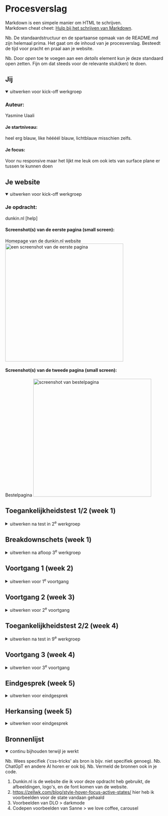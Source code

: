 # Procesverslag
Markdown is een simpele manier om HTML te schrijven.  
Markdown cheat cheet: [Hulp bij het schrijven van Markdown](https://github.com/adam-p/markdown-here/wiki/Markdown-Cheatsheet).

Nb. De standaardstructuur en de spartaanse opmaak van de README.md zijn helemaal prima. Het gaat om de inhoud van je procesverslag. Besteedt de tijd voor pracht en praal aan je website.

Nb. Door *open* toe te voegen aan een *details* element kun je deze standaard open zetten. Fijn om dat steeds voor de relevante stuk(ken) te doen.





## Jij

<details open>
  <summary>uitwerken voor kick-off werkgroep</summary>

  ### Auteur:
  Yasmine Uaali

  #### Je startniveau:
  heel erg blauw, like héééél blauw, lichtblauw misschien zelfs. 

  #### Je focus:
  Voor nu responsive maar het lijkt me leuk om ook iets van surface plane er tussen te kunnen doen
 
</details>





## Je website

<details open>
  <summary>uitwerken voor kick-off werkgroep</summary>

  ### Je opdracht:
  dunkin.nl [help]

  #### Screenshot(s) van de eerste pagina (small screen): 
  Homepage van de dunkin.nl website  
  <img src="readme-images/hoofdpagina.jpeg" width="375px" alt="een screenshot van de eerste pagina">

  #### Screenshot(s) van de tweede pagina (small screen):
  Bestelpagina 
  <img src="readme-images/bestelpagina.png" width="375px" alt="screenshot van bestelpagina">
 
</details>



## Toegankelijkheidstest 1/2 (week 1)

<details>
  <summary>uitwerken na test in 2<sup>e</sup> werkgroep</summary>

  ### Bevindingen
  Lijst met je bevindingen die in de test naar voren kwamen: 
  Het was allereerst best wel zoeken en uitvinden hoer ik met Voice Over zelf aan de slag moest maar nadat ik het een beetje door had, was het echt even door de website zelf zoeken. 
  Dunkin' gebruikt best veel divs op de website en wat je hoort is best veel ruis maar niet een duidelijke omschrijving van de website. Het is maar dat ik kan zien en daardoor kan zien wat er geselecteerd is door de Voice Over maar ik zou het niet kunnen volgen zonder te kijken. Laat staan daadwerkelijk een bestelling of iets dergelijk plaatsen. 

</details>



## Breakdownschets (week 1)

<details>
  <summary>uitwerken na afloop 3<sup>e</sup> werkgroep</summary>

  ### de hele pagina: 
  <img src="readme-images/breakdownschetsen.png" width="375px" alt="breakdown van de hele pagina">

  ### dynamisch deel carousel: 
  <img src="readme-images/breakdownschets2.png" width="375px" alt="breakdown van een dynamisch deel">


</details>





## Voortgang 1 (week 2)

<details>
  <summary>uitwerken voor 1<sup>e</sup> voortgang</summary>

  ### Stand van zaken
  hier dit ging goed & dit was lastig (neem ook screenshots op van delen van je website en code)
<img src="readme-images/eersteprogres.png" width="375px" alt="uitomst opdracht 1">


  ### Agenda voor meeting
  Samen met Sinem en Noah hebben we kort de vragen doorgenomen die we op dit moment hebbene en willen bespreken tijdens onze eerste voorstgangsgesprek, we kwamen op het volgende: 

  Yasmine: 
   - Mijn website maakt gebruik van heeft veels div, mag ik hier gewoon articles/sections van maken? En wanneer zou ik wel een div mogen gebruiken?
   - Een aantal afbeeldingen op mijn pagina zijn zo gepositioneerd dat het geen afbeeldingen zijn maat 
   - In hoeverre worden de animaties die op de website worden gebruikt van mij verwacht? Bijv. elke keer wanneer het scherm laadt. 
   - In de mobile first scherm wordt de navigatie een hamburger menu, geen idee hoe ik dat moet maken

  Noah:
   - Geen idee waar ik moet beginnen eigenlijk. 
   - De lettertypes van de website 
  
  Sinem:
   - Mijn headings zijn plaatjes, Geen idee hoe ik dat moet aanpakken
   - Sommige buttons hebben border en ik heb geen idee hoe ik dat moet maken.

  ### Verslag van meeting
  hier na afloop snel de uitkomsten van de meeting vastleggen

  - de site taal goed instellen in de language tag
  - onnodige engelse woorden kan je het beste vertalen
  - titel van de pagina een goeie titel geven (voor de tablad en Google)
  - favicon is de afbeelding/logo naast de titel van de pagina 
  - wanneer een afbeelding een heading is (h1/h2/h3) kan je de alt tekst in de aria-label zetten van de heading
  - a single div website 

</details>





## Voortgang 2 (week 3)

<details>
  <summary>uitwerken voor 2<sup>e</sup> voortgang</summary>

  ### Stand van zaken
  hier dit ging goed & dit was lastig (neem ook screenshots op van delen van je website en code)


  ### Agenda voor meeting
  samen met je groepje opstellen

  Yasmine: 

  - font die gedownload is in je website zetten of moet je alles met fontface doen?


  Sinem: 
  - nav/hamburger menu doornemen
  - hoe krijg je twee sections naast elkaar 
  - hoe krijg je de plaatjes in mijn section van de chips zakker boven aan terwijl ze in de html onderaanstaan.

  Noah:





  ### Verslag van meeting
  hier na afloop snel de uitkomsten van de meeting vastleggen

  - niet twee sections maken, je kan beter 1 section gebruiken en article met display flex gebruiken. + flex wrap + width 15 em 
  - met een carousel geen flex wrap gebruiken.
  - alles moet een custom property worden in de root, kleuren en textgrootte sws 
  - eerste line "dunking is opzoek naar jou"-banner, in de header" en dan met position
  - order now button ergens in de main


</details>





## Toegankelijkheidstest 2/2 (week 4)

<details>
  <summary>uitwerken na test in 9<sup>e</sup> werkgroep</summary>

  ### Bevindingen
 mijn website was zeker nog niet af genoeg om te testen maar dit was vooral kennis maken met de voiceover controls ter voorbereiding van het eindgesprek

</details>





## Voortgang 3 (week 4)

<details>
  <summary>uitwerken voor 3<sup>e</sup> voortgang</summary>

  ### Stand van zaken
  hier dit ging goed & dit was lastig (neem ook screenshots op van delen van je website en code)


  ### Agenda voor meeting
  samen met je groepje opstellen


  ### Verslag van meeting
  hier na afloop snel de uitkomsten van de meeting vastleggen

 - geen aside gebruiken in de footer
 - order -1 voor de header
 - top en right van het scherm en transform translate vanaf het item zelf voor de footer 
 - elke section heeft een heading nodig  

</details>





## Eindgesprek (week 5)

<details>
  <summary>uitwerken voor eindgesprek</summary>

  ### Je uitkomst - karakteristiek screenshots:
  <img src="readme-images/dummy-plaatje.jpg" width="375px" alt="uitomst opdracht 1">


  ### Dit ging goed/Heb ik geleerd: 
  Hoe ik nu duidelijk grid moet gebruiken voor mijn main

  <img src="images" width="375px" alt="top">


  ### Dit was lastig/Is niet gelukt:
  Korte omschrijving met plaatjes

  <img src="readme-images/dummy-plaatje.jpg" width="375px" alt="bummer">
</details>

## Herkansing (week 5)

<details>
  <summary>uitwerken voor eindgesprek</summary>

  ### Je uitkomst - karakteristiek screenshots:
  <img src="readme-images/mobileindex.png" width="375px" alt="uitomst opdracht 1">


  ### Dit ging goed/Heb ik geleerd: 
 Dat je mooie dingen kan maken en coderen echt wel leuk kan zijn, css is vaak veel handiger en fijn te gebruiken. de juiste selectore vinden is soms nog een taak maar backgroundcolor lime heeft daar veel bij geholpen. 

ik heb heel trots op wat ik ervan heb kunnen maken met bedank van de stof, de lessen en alle hulpmiddelen

  ### Dit was lastig/Is niet gelukt:
 op het eind deed de footer en de carousel op de eerste pagina niet meer zoals het eerst de bedoeling was wanneer ik het op een groter scherm probeerde responsive te maken, voor de rest blijven de afbeeldingen van de we love coffee staan bij het openen van de nav in het hamburger menu

 de "bestel button" is een a/ link maar ik kreeg deze maar niet op een correcte wijze als een button
</details>



## Bronnenlijst

<details open>
  <summary>continu bijhouden terwijl je werkt</summary>

  Nb. Wees specifiek ('css-tricks' als bron is bijv. niet specifiek genoeg). 
  Nb. ChatGpT en andere AI horen er ook bij.
  Nb. Vermeld de bronnen ook in je code.

  1. Dunkin.nl is de website die ik voor deze opdracht heb gebruikt, de afbeeldingen, logo's, en de font komen van de website.
  2. https://zellwk.com/blog/style-hover-focus-active-states/ hier heb ik voorbeelden voor de state vandaan gehaald
  3. Voorbeelden van DLO > darkmode
  4. Codepen voorbeelden van Sanne > we love coffee, carousel


</details>